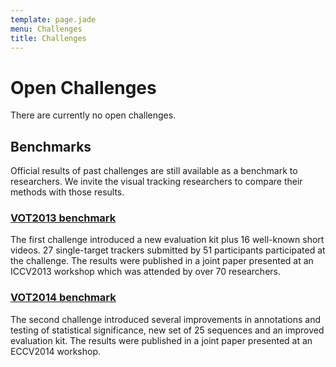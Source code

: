 ```yaml
---
template: page.jade
menu: Challenges
title: Challenges
---
```


# Open Challenges

<div class="alert alert-info" role="alert">
There are currently no open challenges.
</div>

## Benchmarks

Official results of past challenges are still available as a benchmark to researchers. We invite the visual tracking researchers to compare their methods with those results.

<div class="row">
<div class="col-lg-6 col-sm-12">
<a href="/vot2013/" class="challengebutton text-primary">
<h3>VOT2013 benchmark</h3>
</a>
The first challenge introduced a new evaluation kit plus 16 well-known short videos. 27 single-target trackers submitted by 51 participants participated at the challenge. The results were published in a joint paper presented at an ICCV2013 workshop which was attended by over 70 researchers.
</div>

<div class="col-lg-6 col-sm-12">
<a href="/vot2014/" class="challengebutton text-primary">
<h3>VOT2014 benchmark</h3></a>
The second challenge introduced several improvements in annotations and testing of statistical significance, new set of 25 sequences and an improved evaluation kit.
The results were published in a joint paper presented at an ECCV2014 workshop.
</div>

</div>


